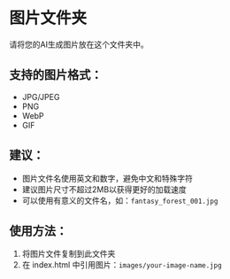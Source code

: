 # 图片文件夹

请将您的AI生成图片放在这个文件夹中。

## 支持的图片格式：
- JPG/JPEG
- PNG
- WebP
- GIF

## 建议：
- 图片文件名使用英文和数字，避免中文和特殊字符
- 建议图片尺寸不超过2MB以获得更好的加载速度
- 可以使用有意义的文件名，如：`fantasy_forest_001.jpg`

## 使用方法：
1. 将图片文件复制到此文件夹
2. 在 index.html 中引用图片：`images/your-image-name.jpg`
